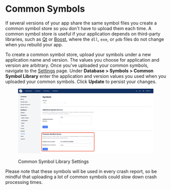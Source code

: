 # Common Symbols

If several versions of your app share the same symbol files you create a common symbol store so you don't have to upload them each time. A common symbol store is useful if your application depends on third-party libraries, such as [Qt](https://www.qt.io/) or [Boost](https://www.boost.org/), where the `dll`, `exe`, or `pdb` files do not change when you rebuild your app.

To create a common symbol store, upload your symbols under a new application name and version. The values you choose for application and version are arbitrary. Once you've uploaded your common symbols, navigate to the [Settings](https://app.bugsplat.com/v2/database/symbols?database=Fred) page. Under **Database > Symbols > Common Symbol Library** enter the application and version values you used when you uploaded your common symbols. Click **Update** to persist your changes.

<figure><img src="../../../.gitbook/assets/image (11).png" alt=""><figcaption><p>Common Symbol Library Settings</p></figcaption></figure>

Please note that these symbols will be used in every crash report, so be mindful that uploading a lot of common symbols could slow down crash processing times.
